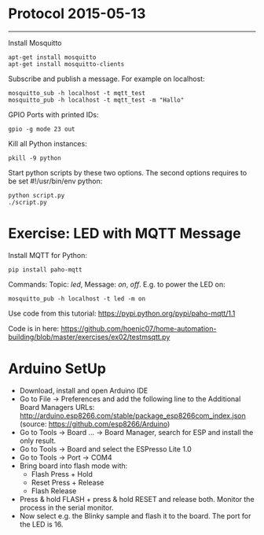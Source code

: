 # Protocol 2015-05-13
---
Install Mosquitto

    apt-get install mosquitto
    apt-get install mosquitto-clients
    
Subscribe and publish a message. For example on localhost:

    mosquitto_sub -h localhost -t mqtt_test
    mosquitto_pub -h localhost -t mqtt_test -m "Hallo"


GPIO Ports with printed IDs:

    gpio -g mode 23 out
    
Kill all Python instances:

    pkill -9 python

Start python scripts by these two options. The second options requires to be set #!/usr/bin/env python:

    python script.py
    ./script.py
    

# Exercise: LED with MQTT Message

Install MQTT for Python:

    pip install paho-mqtt

Commands: Topic: *led*, Message: *on*, *off*. E.g. to power the LED on:

    mosquitto_pub -h localhost -t led -m on
    
Use code from this tutorial: https://pypi.python.org/pypi/paho-mqtt/1.1

Code is in here: https://github.com/hoenic07/home-automation-building/blob/master/exercises/ex02/testmsqtt.py

# Arduino SetUp

* Download, install and open Arduino IDE
* Go to File -> Preferences and add the following line to the Additional Board Managers URLs: http://arduino.esp8266.com/stable/package_esp8266com_index.json (source: https://github.com/esp8266/Arduino)
* Go to Tools -> Board ... -> Board Manager, search for ESP and install the only result.
* Go to Tools -> Board and select the ESPresso Lite 1.0
* Go to Tools -> Port -> COM4
* Bring board into flash mode with: 
    * Flash Press + Hold
    * Reset Press + Release
    * Flash Release
* Press & hold FLASH + press & hold RESET and release both. Monitor the process in the serial monitor.
* Now select e.g. the Blinky sample and flash it to the board. The port for the LED is 16.
